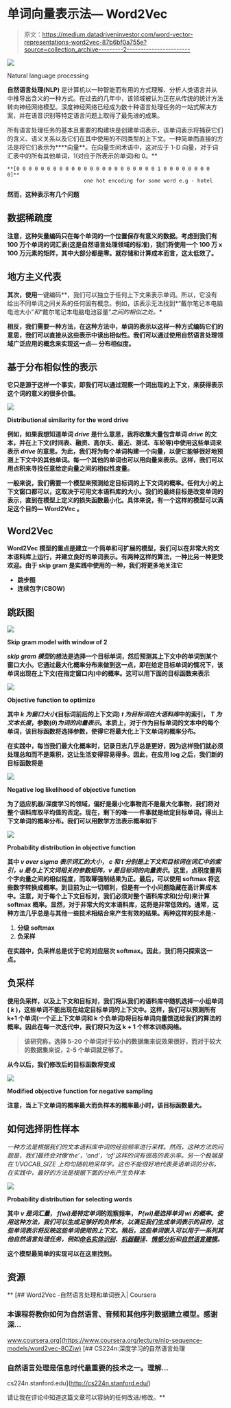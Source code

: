 # 单词向量表示法— Word2Vec

> 原文：<https://medium.datadriveninvestor.com/word-vector-representations-word2vec-87b6bf0a755e?source=collection_archive---------2----------------------->

![](img/382b00dfce7dbb392f38025f7bf5e9d0.png)

Natural language processing

**自然语言处理(NLP)** 是计算机以一种智能而有用的方式理解、分析人类语言并从中推导出含义的一种方式。在过去的几年中，该领域被认为正在从传统的统计方法转向神经网络模型。深度神经网络已经成为数十种语言处理任务的一站式解决方案，并在语音识别等特定语言问题上取得了最先进的成果。

所有语言处理任务的基本且重要的构建块是创建单词表示，该单词表示将捕获它们的含义、语义关系以及它们在其中使用的不同类型的上下文。一种简单而直接的方法是将它们表示为****向量**。在向量空间术语中，这对应于 1-D 向量，对于词汇表中的所有其他单词，1(对应于所表示的单词)和 0。**

```
**[0 0 0 0 0 0 0 0 0 0 0 0 0 0 0 0 0 0 0 0 0 0 0 1 0 0 0 0 0 0 0 0 0]**
                         one hot encoding for some word e.g - hotel
```

**然而，这种表示有几个问题**

## ****数据稀疏度****

**注意，这种矢量编码只在每个单词的一个位置保存有意义的数据。考虑到我们有 100 万个单词的词汇表(这是自然语言处理领域的标准)，我们将使用一个 100 万 x 100 万元素的矩阵，其中大部分都是零。就存储和计算成本而言，这太低效了。**

## ****地方主义代表****

**其次，使用**一键编码**，我们可以独立于任何上下文来表示单词。所以，它没有给出不同单词之间关系的任何固有概念。例如，该表示无法找到*“戴尔笔记本电脑电池大小”*和*“戴尔笔记本电脑电池容量”*之间的相似之处。**

**相反，我们需要一种方法，在这种方法中，单词的表示以这样一种方式编码它们的意思，我们可以直接从这些表示中读出相似性。我们可以通过使用自然语言处理领域广泛应用的概念来实现这一点— **分布相似度**。**

## ****基于分布相似性的表示****

**它只是源于这样一个事实，即我们可以通过观察一个词出现的上下文，来获得表示这个词的意义的很多价值。**

**![](img/315629f5a03758d7ac17cc9dd6178e33.png)**

**Distributional similarity for the word drive**

**例如，如果我想知道单词 *drive* 是什么意思，我将收集大量包含单词 *drive* 的文本，并在上下文(时间表、融资、高尔夫、最近、测试、车轮等)中使用这些单词来表示 *drive* 的意思。为此，我们将为每个单词构建一个向量，以便它能够很好地预测上下文中的其他单词。每一个其他的单词也可以用向量来表示。这样，我们可以用点积来寻找任意给定向量之间的相似性度量。**

**一般来说，我们需要一个模型来预测给定目标词的上下文词的概率。任何大小的上下文窗口都可以，这取决于可用文本语料库的大小。我们的最终目标是改变单词的表示，直到在模型上定义的损失函数最小化。具体来说，有一个这样的模型可以满足这个目的— **Word2Vec** 。**

## ****Word2Vec****

**Word2Vec 模型的重点是建立一个简单和可扩展的模型，我们可以在非常大的文本语料库上运行，并建立良好的单词表示。有两种这样的算法，一种比另一种更受欢迎。由于 skip gram 是实践中使用的一种，我们将更多地关注它**

*   ****跳步图****
*   ****连续包字(CBOW)****

## ****跳跃图****

**![](img/58385debccc8065aa5052ac83883b0cc.png)**

**Skip gram model with window of 2**

***skip gram 模型*的想法是选择一个目标单词，然后预测其上下文中的单词到某个窗口大小。它通过最大化概率分布来做到这一点，即在给定目标单词的情况下，该单词出现在上下文(在指定窗口内)中的概率。这可以用下面的目标函数来表示**

**![](img/dae3f372045fe4082d1c9776b2448300.png)**

**Objective function to optimize**

**其中 *k 为窗口大小*(目标词前后的上下文词) *t 为目标词在大语料库*中的索引， *T 为文本长度*，参数(*θ*)*为词的向量表示*。本质上，对于作为目标单词的文本中的每个单词，该目标函数将选择参数，使得它将最大化上下文单词的概率分布。**

**在实践中，每当我们最大化概率时，记录日志几乎总是更好，因为这样我们就必须处理总和而不是乘积，这让生活变得容易得多。因此，在应用 log 之后，我们新的目标函数将是**

**![](img/fba3501523ff6dbd1a5964a602414e2d.png)**

**Negative log likelihood of objective function**

**为了适应机器/深度学习的领域，偏好是最小化事物而不是最大化事物，我们将对整个语料库取平均值的否定。现在，剩下的唯一一件事就是给定目标单词，得出上下文单词的概率分布。我们可以用数学方法表示概率如下**

**![](img/9a74b2538f25f612c3497c78d9c523ed.png)**

**Probability distribution in objective function**

**其中 *v over sigma 表示词汇的大小*， *c 和 t 分别是上下文和目标词在词汇中的索引，u 是与上下文词相关的参数矩阵，v 是目标词的向量表示*。这里，点积度量两个字向量之间的相似程度，而取幂强制结果为正。最后，可以使用 softmax 将这些数字转换成概率。到目前为止一切顺利，但是有一个小问题隐藏在高计算成本中。注意，对于每个上下文目标对，我们必须对整个语料库求和(分母)来计算 softmax 概率。显然，对于非常大的文本语料库，这将是非常低效的。通常，这种方法几乎总是与其他一些技术相结合来产生有效的结果。两种这样的技术是:-**

1.  ****分级 softmax****
2.  ****负采样****

**在实践中，负采样总是优于它的对应层次 softmax。因此，我们将只探索这一点。**

## ****负采样****

**使用负采样，以及上下文和目标对，我们将从我们的语料库中随机选择一小组单词( *k* )，这些单词不能出现在给定目标单词的上下文中。这样，我们可以预测所有 k+1 个单词(一个正上下文单词和 k 个负单词)将目标单词向量馈送给我们的算法的概率。因此在每一次迭代中，我们将只为这 k + 1 个样本训练网络。**

> **该研究称，选择 5-20 个单词对于较小的数据集来说效果很好，而对于较大的数据集来说，2-5 个单词就足够了。**

**从今以后，我们修改后的目标函数将变成**

**![](img/1aabccc5efe0ae94c1c9961ae6890f73.png)**

**Modified objective function for negative sampling**

**注意，当上下文单词的概率最大而负样本的概率最小时，该目标函数最大。**

## ****如何选择阴性样本****

**一种方法是根据我们的文本语料库中词的经验频率进行采样。然而，这种方法的问题是，我们最终会对像*‘the’，‘and’，‘of’这样的词有很高的表示率。*另一个极端是在 *1/VOCAB_SIZE* 上均匀随机地采样字。这也不能很好地代表英语单词的分布。在实践中，最好的方法是根据下面的分布产生负样本**

**![](img/57c771bb761b4543cb2b3b6db9405a31.png)**

**Probability distribution for selecting words**

**其中 *v 是词汇量*， *f(wi)是特定单词*的观察频率， *P(wi)是选择单词 wi 的概率。使用这种方法，我们可以生成足够好的负样本，以满足我们生成单词表示的目的，这些单词表示将反映这些单词使用的上下文。稍后，这些单词嵌入可以用于一系列其他自然语言处理任务，例如[命名实体识别](https://en.wikipedia.org/wiki/Named-entity_recognition)、[机器翻译](https://en.wikipedia.org/wiki/Machine_translation)、[情感分析](https://en.wikipedia.org/wiki/Sentiment_analysis)和[自然语言建模](https://www.coursera.org/lecture/nlp-sequence-models/language-model-and-sequence-generation-gw1Xw)。***

**这个模型最简单的实现可以在这里找到。**

## **资源**

**[](https://www.coursera.org/lecture/nlp-sequence-models/word2vec-8CZiw) [## Word2Vec -自然语言处理和单词嵌入| Coursera

### 本课程将教你如何为自然语言、音频和其他序列数据建立模型。感谢深…

www.coursera.org](https://www.coursera.org/lecture/nlp-sequence-models/word2vec-8CZiw) [](http://cs224n.stanford.edu/) [## CS224n:深度学习的自然语言处理

### 自然语言处理是信息时代最重要的技术之一。理解…

cs224n.stanford.edu](http://cs224n.stanford.edu/) 

请让我在评论中知道这篇文章可以容纳的任何改进/修改。**
